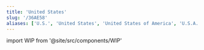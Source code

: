 ```yaml
---
title: 'United States'
slug: '/36AE58'
aliases: ['U.S.', 'United States', 'United States of America', 'U.S.A.', 'USA', 'America']
---
```


import WIP from '@site/src/components/WIP'

<WIP />
